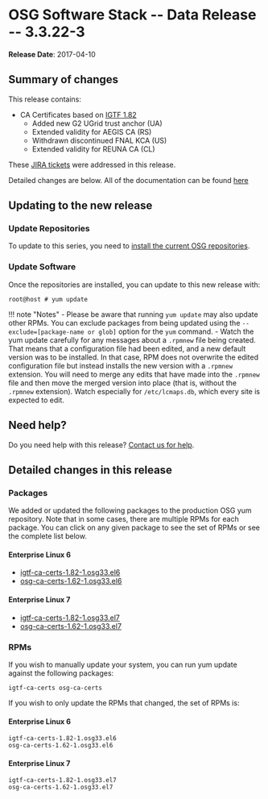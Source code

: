 OSG Software Stack -- Data Release -- 3.3.22-3
==============================================

**Release Date**: 2017-04-10

Summary of changes
------------------

This release contains:

-   CA Certificates based on [IGTF 1.82](http://dist.eugridpma.info/distribution/igtf/current/CHANGES)
    -   Added new G2 UGrid trust anchor (UA)
    -   Extended validity for AEGIS CA (RS)
    -   Withdrawn discontinued FNAL KCA (US)
    -   Extended validity for REUNA CA (CL)

These [JIRA tickets](https://jira.opensciencegrid.org/issues/?jql=project%20%3D%20SOFTWARE%20AND%20fixVersion%20%3D%203.3.22-3%20ORDER%20BY%20priority%20DESC%2C%20key%20DESC) were addressed in this release.

Detailed changes are below. All of the documentation can be found [here](../../index.md)

Updating to the new release
---------------------------

### Update Repositories

To update to this series, you need to [install the current OSG repositories](../../common/yum.md#install-osg-repositories).

### Update Software

Once the repositories are installed, you can update to this new release with:

``` console
root@host # yum update
```

!!! note "Notes"
    -   Please be aware that running `yum update` may also update other RPMs. You can exclude packages from being updated using the `--exclude=[package-name or glob]` option for the `yum` command.
    -   Watch the yum update carefully for any messages about a `.rpmnew` file being created. That means that a configuration file had been edited, and a new default version was to be installed. In that case, RPM does not overwrite the edited configuration file but instead installs the new version with a `.rpmnew` extension. You will need to merge any edits that have made into the `.rpmnew` file and then move the merged version into place (that is, without the `.rpmnew` extension). Watch especially for `/etc/lcmaps.db`, which every site is expected to edit.

Need help?
----------

Do you need help with this release? [Contact us for help](../../common/help.md).

Detailed changes in this release
--------------------------------

### Packages

We added or updated the following packages to the production OSG yum repository. Note that in some cases, there are multiple RPMs for each package. You can click on any given package to see the set of RPMs or see the complete list below.

#### Enterprise Linux 6

-   [igtf-ca-certs-1.82-1.osg33.el6](https://koji.chtc.wisc.edu/koji/search?match=glob&type=build&terms=igtf-ca-certs-1.82-1.osg33.el6)
-   [osg-ca-certs-1.62-1.osg33.el6](https://koji.chtc.wisc.edu/koji/search?match=glob&type=build&terms=osg-ca-certs-1.62-1.osg33.el6)

#### Enterprise Linux 7

-   [igtf-ca-certs-1.82-1.osg33.el7](https://koji.chtc.wisc.edu/koji/search?match=glob&type=build&terms=igtf-ca-certs-1.82-1.osg33.el7)
-   [osg-ca-certs-1.62-1.osg33.el7](https://koji.chtc.wisc.edu/koji/search?match=glob&type=build&terms=osg-ca-certs-1.62-1.osg33.el7)

### RPMs

If you wish to manually update your system, you can run yum update against the following packages:

    igtf-ca-certs osg-ca-certs

If you wish to only update the RPMs that changed, the set of RPMs is:

#### Enterprise Linux 6

``` file
igtf-ca-certs-1.82-1.osg33.el6
osg-ca-certs-1.62-1.osg33.el6
```

#### Enterprise Linux 7

``` file
igtf-ca-certs-1.82-1.osg33.el7
osg-ca-certs-1.62-1.osg33.el7
```

